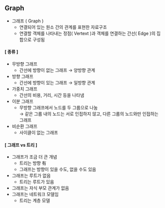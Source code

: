 ## Graph
- 그래프 ( Graph )
  - 연결되어 있는 원소 간의 관계를 표현한 자료구조
  - 연결할 객체를 나타내는 정점( Vertext )과 객체를 연결하는 간선( Edge )의 집합으로 구성됨

#### [ 종류 ]
- 무방향 그래프
  - 간선에 방향이 없는 그래프 → 양방향 관계
- 방향 그래프
  - 간선에 방향이 있는 그래프 → 일방향 관계
- 가중치 그래프
  - 간선의 비용, 거리, 시간 등을 나타냄
- 이분 그래프
  - 무방향 그래프에서 노드를 두 그룹으로 나눔 <br>
    → 같은 그룹 내의 노드는 서로 인접하지 않고, 다른 그룹의 노드와만 인접하는 그래프
- 비순환 그래프
  - 사이클이 없는 그래프

#### [ 그래프 vs 트리 ]
- 그래프가 조금 더 큰 개념
  - 트리는 방향 有
  - 그래프는 방향이 있을 수도, 없을 수도 있음
- 그래프는 루트가 없음
  - 트리는 루트가 있음
- 그래프는 자식 부모 관계가 없음
- 그래프는 네트워크 모델임
  - 트리는 계층 모델
